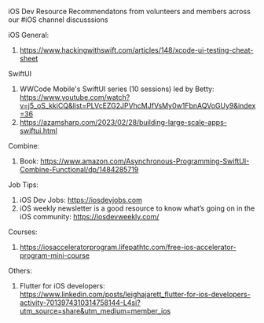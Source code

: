 iOS Dev Resource Recommendatons from volunteers and members across our #iOS channel discusssions 

iOS General:
1. https://www.hackingwithswift.com/articles/148/xcode-ui-testing-cheat-sheet

SwiftUI
1. WWCode Mobile's SwiftUI series (10 sessions) led by Betty: https://www.youtube.com/watch?v=j5_oS_kkiCQ&list=PLVcEZG2JPVhcMJfVsMy0w1FbnAQVoGUy9&index=36
2. https://azamsharp.com/2023/02/28/building-large-scale-apps-swiftui.html

Combine:
1. Book: https://www.amazon.com/Asynchronous-Programming-SwiftUI-Combine-Functional/dp/1484285719

Job Tips:

1. iOS Dev Jobs: https://iosdevjobs.com
2. iOS weekly newsletter is a good resource to know what’s going on in the iOS community: https://iosdevweekly.com/

Courses:
1. https://iosacceleratorprogram.lifepathtc.com/free-ios-accelerator-program-mini-course

Others:
1. Flutter for iOS developers: https://www.linkedin.com/posts/leighajarett_flutter-for-ios-developers-activity-7013974310314758144-L4si?utm_source=share&utm_medium=member_ios

